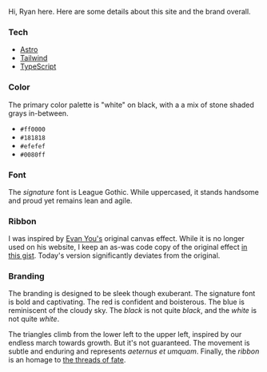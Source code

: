 Hi, Ryan here. Here are some details about this site and the brand overall.

### Tech

* [Astro](https://astro.build/)
* [Tailwind](https://tailwindcss.com/)
* [TypeScript](https://www.typescriptlang.org/)

### Color

The primary color palette is "white" on black, with a a mix of stone shaded grays in-between.

* `#ff0000`
* `#181818`
* `#efefef`
* `#0080ff`

### Font

The _signature_ font is League Gothic. While uppercased, it stands handsome and proud yet remains lean and agile.

### Ribbon


I was inspired by [Evan You's](http://evanyou.me/) original canvas effect. While it is no longer used on his website, I keep an as-was code copy of the original effect [in this gist](https://gist.github.com/ryanmr/205ef4297e7821fad088). Today's version significantly deviates from the original.

### Branding

The branding is designed to be sleek though exuberant. The signature font is bold and captivating. The red is confident and boisterous. The blue is reminiscent of the cloudy sky. The _black_ is not quite _black_, and the _white_ is not quite _white_.

The triangles climb from the lower left to the upper left, inspired by our endless march towards growth. But it's not guaranteed. The movement is subtle and enduring and represents <dfn title="forever and ever">aeternus et umquam</dfn>. Finally, the _ribbon_ is an homage to [the threads of fate](https://en.wikipedia.org/wiki/Fates#:~:text=The%20Fates%20are%20a%20common,weaving%20threads%20on%20a%20loom.).
